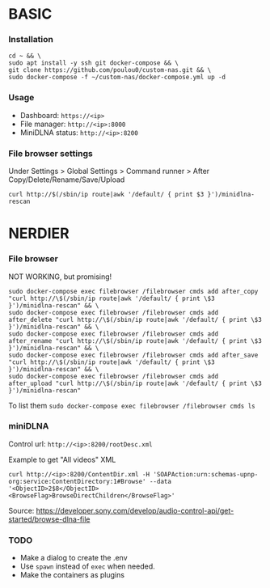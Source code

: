 # BASIC
### Installation
```shell
cd ~ && \
sudo apt install -y ssh git docker-compose && \
git clone https://github.com/poulou0/custom-nas.git && \
sudo docker-compose -f ~/custom-nas/docker-compose.yml up -d
```

### Usage
* Dashboard: `https://<ip>`
* File manager: `http://<ip>:8000`
* MiniDLNA status: `http://<ip>:8200`

### File browser settings
Under Settings > Global Settings > Command runner > After Copy/Delete/Rename/Save/Upload
```shell
curl http://$(/sbin/ip route|awk '/default/ { print $3 }')/minidlna-rescan
```

# NERDIER

### File browser
NOT WORKING, but promising!
```shell
sudo docker-compose exec filebrowser /filebrowser cmds add after_copy "curl http://\$(/sbin/ip route|awk '/default/ { print \$3 }')/minidlna-rescan" && \
sudo docker-compose exec filebrowser /filebrowser cmds add after_delete "curl http://\$(/sbin/ip route|awk '/default/ { print \$3 }')/minidlna-rescan" && \
sudo docker-compose exec filebrowser /filebrowser cmds add after_rename "curl http://\$(/sbin/ip route|awk '/default/ { print \$3 }')/minidlna-rescan" && \
sudo docker-compose exec filebrowser /filebrowser cmds add after_save "curl http://\$(/sbin/ip route|awk '/default/ { print \$3 }')/minidlna-rescan" && \
sudo docker-compose exec filebrowser /filebrowser cmds add after_upload "curl http://\$(/sbin/ip route|awk '/default/ { print \$3 }')/minidlna-rescan"
```
To list them `sudo docker-compose exec filebrowser /filebrowser cmds ls`

### miniDLNA
Control url: `http://<ip>:8200/rootDesc.xml`

Example to get "All videos" XML
```shell
curl http://<ip>:8200/ContentDir.xml -H 'SOAPAction:urn:schemas-upnp-org:service:ContentDirectory:1#Browse' --data '<ObjectID>2$8</ObjectID><BrowseFlag>BrowseDirectChildren</BrowseFlag>'
```
Source: https://developer.sony.com/develop/audio-control-api/get-started/browse-dlna-file

### TODO

* Make a dialog to create the .env
* Use `spawn` instead of `exec` when needed.
* Make the containers as plugins
